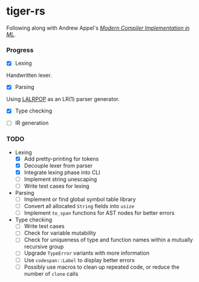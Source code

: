 # tiger-rs

Following along with Andrew Appel's [*Modern Compiler Implementation in ML*][1].

### Progress

- [x] Lexing

Handwritten lexer.

- [x] Parsing

Using [LALRPOP][2] as an LR(1) parser generator.

- [x] Type checking

- [ ] IR generation

### TODO

- Lexing
  - [x] Add pretty-printing for tokens
  - [x] Decouple lexer from parser
  - [x] Integrate lexing phase into CLI
  - [ ] Implement string unescaping
  - [ ] Write test cases for lexing

- Parsing
  - [ ] Implement or find global symbol table library
  - [ ] Convert all allocated `String` fields into `usize`
  - [ ] Implement `to_span` functions for AST nodes for better errors

- Type checking
  - [ ] Write test cases
  - [ ] Check for variable mutability
  - [ ] Check for uniqueness of type and function names within a mutually recursive group
  - [ ] Upgrade `TypeError` variants with more information
  - [ ] Use `codespan::Label` to display better errors
  - [ ] Possibly use macros to clean up repeated code, or reduce the number of `clone` calls

[1]: https://www.cs.princeton.edu/~appel/modern/ml/
[2]: https://github.com/lalrpop/lalrpop
